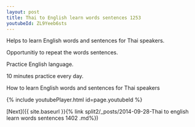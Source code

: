 ```yaml
---
layout: post
title: Thai to English learn words sentences 1253 
youtubeId: ZL9Yeeb6sts
---
```

 
 
Helps to learn English words and sentences for Thai speakers.

Opportunitiy to repeat the words sentences. 

Practice English language. 
 
10 minutes practice every day. 
 
How to learn English words and sentences for Thai speakers 
 
{% include youtubePlayer.html id=page.youtubeId %}
 
 
[Next]({{ site.baseurl }}{% link  split2/_posts/2014-09-28-Thai to english learn words sentences 1402 .md%})
 
